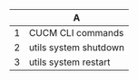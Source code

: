 |   | A                     |
|---|-----------------------|
| 1 | CUCM CLI commands     |
| 2 | utils system shutdown |
| 3 | utils system restart  |
